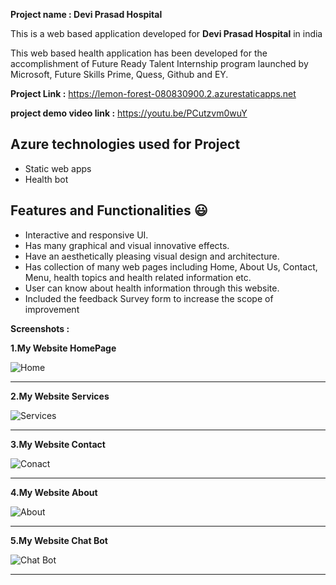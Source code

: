 **Project name  : Devi Prasad Hospital**

This is a web based application developed for **Devi Prasad Hospital** in india

This web based health application has been developed for the accomplishment of Future Ready Talent Internship program launched by Microsoft, Future Skills Prime, Quess, Github and EY.


**Project Link :** https://lemon-forest-080830900.2.azurestaticapps.net

**project demo video link :** https://youtu.be/PCutzvm0wuY

## Azure technologies used for Project

- Static web apps
- Health bot

## Features and Functionalities 😃

- Interactive and responsive UI.
- Has many graphical and visual innovative effects.
- Have an aesthetically pleasing visual design and architecture.
- Has collection of many web pages including Home, About Us, Contact, Menu, health topics and health related information etc.
- User can know about health information through this website.
- Included the feedback Survey form to increase the scope of improvement 

**Screenshots :**

**1.My Website HomePage**

![Home](https://user-images.githubusercontent.com/110979904/203506442-d0220f9c-2fc1-409e-a262-6629c676e84c.PNG)

----------------------------------------------------------------------------------------------------------------------------
**2.My Website Services**

![Services](https://user-images.githubusercontent.com/110979904/203506675-f032c58c-d942-42cf-8703-43b56853d25e.PNG)

----------------------------------------------------------------------------------------------------------------------------
**3.My Website Contact**

![Conact](https://user-images.githubusercontent.com/110979904/203506778-88c5b803-0e1c-4402-8a66-f2513b5d4c66.PNG)

----------------------------------------------------------------------------------------------------------------------------
**4.My Website About**

![About](https://user-images.githubusercontent.com/110979904/206979747-7c57b69a-4704-48a3-9eaa-588e5cc0aff4.PNG)


----------------------------------------------------------------------------------------------------------------------------
**5.My Website Chat Bot**

![Chat Bot](https://user-images.githubusercontent.com/110979904/203507249-eb2bfb9a-116d-495a-8a46-f352d9220852.PNG)

----------------------------------------------------------------------------------------------------------------------------
